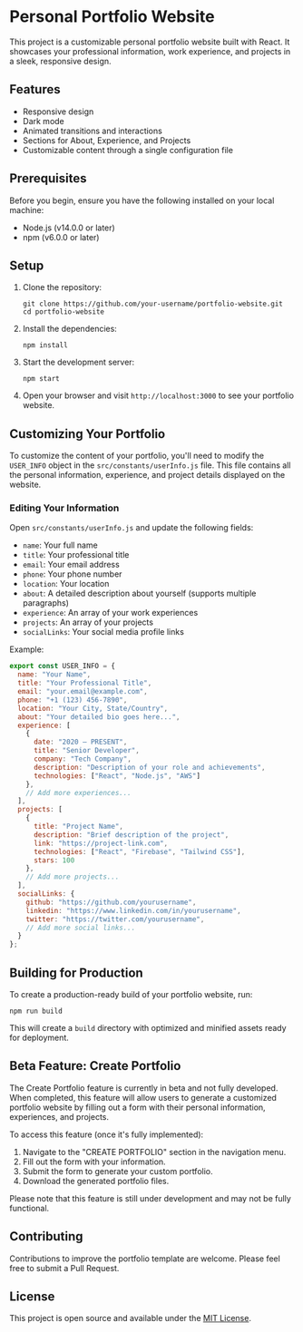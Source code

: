 # Personal Portfolio Website

This project is a customizable personal portfolio website built with React. It showcases your professional information, work experience, and projects in a sleek, responsive design.

## Features

- Responsive design
- Dark mode
- Animated transitions and interactions
- Sections for About, Experience, and Projects
- Customizable content through a single configuration file

## Prerequisites

Before you begin, ensure you have the following installed on your local machine:

- Node.js (v14.0.0 or later)
- npm (v6.0.0 or later)

## Setup

1. Clone the repository:
   ```
   git clone https://github.com/your-username/portfolio-website.git
   cd portfolio-website
   ```

2. Install the dependencies:
   ```
   npm install
   ```

3. Start the development server:
   ```
   npm start
   ```

4. Open your browser and visit `http://localhost:3000` to see your portfolio website.

## Customizing Your Portfolio

To customize the content of your portfolio, you'll need to modify the `USER_INFO` object in the `src/constants/userInfo.js` file. This file contains all the personal information, experience, and project details displayed on the website.

### Editing Your Information

Open `src/constants/userInfo.js` and update the following fields:

- `name`: Your full name
- `title`: Your professional title
- `email`: Your email address
- `phone`: Your phone number
- `location`: Your location
- `about`: A detailed description about yourself (supports multiple paragraphs)
- `experience`: An array of your work experiences
- `projects`: An array of your projects
- `socialLinks`: Your social media profile links

Example:

```javascript
export const USER_INFO = {
  name: "Your Name",
  title: "Your Professional Title",
  email: "your.email@example.com",
  phone: "+1 (123) 456-7890",
  location: "Your City, State/Country",
  about: "Your detailed bio goes here...",
  experience: [
    {
      date: "2020 — PRESENT",
      title: "Senior Developer",
      company: "Tech Company",
      description: "Description of your role and achievements",
      technologies: ["React", "Node.js", "AWS"]
    },
    // Add more experiences...
  ],
  projects: [
    {
      title: "Project Name",
      description: "Brief description of the project",
      link: "https://project-link.com",
      technologies: ["React", "Firebase", "Tailwind CSS"],
      stars: 100
    },
    // Add more projects...
  ],
  socialLinks: {
    github: "https://github.com/yourusername",
    linkedin: "https://www.linkedin.com/in/yourusername",
    twitter: "https://twitter.com/yourusername",
    // Add more social links...
  }
};
```

## Building for Production

To create a production-ready build of your portfolio website, run:

```
npm run build
```

This will create a `build` directory with optimized and minified assets ready for deployment.

## Beta Feature: Create Portfolio

The Create Portfolio feature is currently in beta and not fully developed. When completed, this feature will allow users to generate a customized portfolio website by filling out a form with their personal information, experiences, and projects.

To access this feature (once it's fully implemented):

1. Navigate to the "CREATE PORTFOLIO" section in the navigation menu.
2. Fill out the form with your information.
3. Submit the form to generate your custom portfolio.
4. Download the generated portfolio files.

Please note that this feature is still under development and may not be fully functional.

## Contributing

Contributions to improve the portfolio template are welcome. Please feel free to submit a Pull Request.

## License

This project is open source and available under the [MIT License](LICENSE).